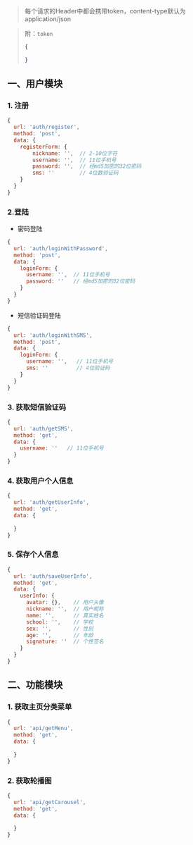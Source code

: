 > 每个请求的Header中都会携带token，content-type默认为application/json

> 附：`token` 
>
> ```json
> {
>   
> }
> ```



## 一、用户模块

### 1. 注册

```js
{
  url: 'auth/register',
  method: 'post',
  data: {
    registerForm: {
    	nickname: '',  // 2-10位字符
    	username: '',  // 11位手机号
    	password: '',  // 经md5加密的32位密码
    	sms: ''        // 4位数验证码
    }
  }
}
```



### 2.登陆

+ 密码登陆

```js
{
  url: 'auth/loginWithPassword',
  method: 'post',
  data: {
    loginForm: {
      username: '',  // 11位手机号
      password: ''   // 经md5加密的32位密码
    } 
  }
}
```

+ 短信验证码登陆

```js
{
  url: 'auth/loginWithSMS',
  method: 'post',
  data: {
    loginForm: {
      username: '',   // 11位手机号
      sms: ''         // 4位验证码
    }
  }
}
```



### 3. 获取短信验证码

```js
{
  url: 'auth/getSMS',
  method: 'get',
  data: {
    username: ''   // 11位手机号
  }
}
```



### 4. 获取用户个人信息

```js
{
  url: 'auth/getUserInfo',
  method: 'get',
  data: {
    
  }
}
```



### 5. 保存个人信息

```js
{
  url: 'auth/saveUserInfo',
  method: 'get',
  data: {
    userInfo: {
      avatar: {},    // 用户头像
      nickname: '',  // 用户昵称
      name: '',      // 真实姓名
      school: '',    // 学校
      sex: '',       // 性别
      age: '',       // 年龄
      signature: ''  // 个性签名
    }
  }
}
```



## 二、功能模块

### 1. 获取主页分类菜单

```js
{
  url: 'api/getMenu',
  method: 'get',
  data: {
    
  }
}
```



### 2. 获取轮播图

```js
{
  url: 'api/getCarousel',
  method: 'get',
  data: {
    
  }
}
```

